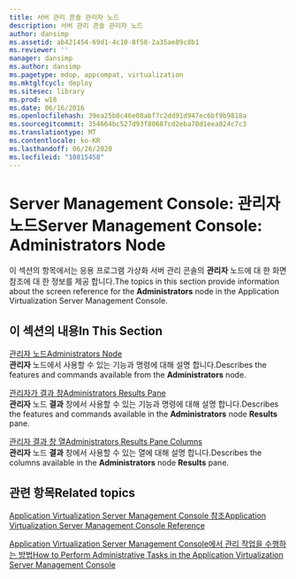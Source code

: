 ```yaml
---
title: 서버 관리 콘솔 관리자 노드
description: 서버 관리 콘솔 관리자 노드
author: dansimp
ms.assetid: ab421454-69d1-4c10-8f58-2a35ae89c8b1
ms.reviewer: ''
manager: dansimp
ms.author: dansimp
ms.pagetype: mdop, appcompat, virtualization
ms.mktglfcycl: deploy
ms.sitesec: library
ms.prod: w10
ms.date: 06/16/2016
ms.openlocfilehash: 39ea25b8c46e08abf7c2dd91d947ec6bf9b9818a
ms.sourcegitcommit: 354664bc527d93f80687cd2eba70d1eea024c7c3
ms.translationtype: MT
ms.contentlocale: ko-KR
ms.lasthandoff: 06/26/2020
ms.locfileid: "10815458"
---
```

# <span data-ttu-id="3deec-103">Server Management Console: 관리자 노드</span><span class="sxs-lookup"><span data-stu-id="3deec-103">Server Management Console: Administrators Node</span></span>


<span data-ttu-id="3deec-104">이 섹션의 항목에서는 응용 프로그램 가상화 서버 관리 콘솔의 **관리자** 노드에 대 한 화면 참조에 대 한 정보를 제공 합니다.</span><span class="sxs-lookup"><span data-stu-id="3deec-104">The topics in this section provide information about the screen reference for the **Administrators** node in the Application Virtualization Server Management Console.</span></span>

## <span data-ttu-id="3deec-105">이 섹션의 내용</span><span class="sxs-lookup"><span data-stu-id="3deec-105">In This Section</span></span>


<a href="" id="administrators-node"></a>[<span data-ttu-id="3deec-106">관리자 노드</span><span class="sxs-lookup"><span data-stu-id="3deec-106">Administrators Node</span></span>](administrators-node.md)  
<span data-ttu-id="3deec-107">**관리자** 노드에서 사용할 수 있는 기능과 명령에 대해 설명 합니다.</span><span class="sxs-lookup"><span data-stu-id="3deec-107">Describes the features and commands available from the **Administrators** node.</span></span>

<a href="" id="administrators-results-pane"></a>[<span data-ttu-id="3deec-108">관리자가 결과 창</span><span class="sxs-lookup"><span data-stu-id="3deec-108">Administrators Results Pane</span></span>](administrators-results-pane.md)  
<span data-ttu-id="3deec-109">**관리자** 노드 **결과** 창에서 사용할 수 있는 기능과 명령에 대해 설명 합니다.</span><span class="sxs-lookup"><span data-stu-id="3deec-109">Describes the features and commands available in the **Administrators** node **Results** pane.</span></span>

<a href="" id="administrators-results-pane-columns"></a>[<span data-ttu-id="3deec-110">관리자 결과 창 열</span><span class="sxs-lookup"><span data-stu-id="3deec-110">Administrators Results Pane Columns</span></span>](administrators-results-pane-columns.md)  
<span data-ttu-id="3deec-111">**관리자** 노드 **결과** 창에서 사용할 수 있는 열에 대해 설명 합니다.</span><span class="sxs-lookup"><span data-stu-id="3deec-111">Describes the columns available in the **Administrators** node **Results** pane.</span></span>

## <span data-ttu-id="3deec-112">관련 항목</span><span class="sxs-lookup"><span data-stu-id="3deec-112">Related topics</span></span>


[<span data-ttu-id="3deec-113">Application Virtualization Server Management Console 참조</span><span class="sxs-lookup"><span data-stu-id="3deec-113">Application Virtualization Server Management Console Reference</span></span>](application-virtualization-server-management-console-reference.md)

[<span data-ttu-id="3deec-114">Application Virtualization Server Management Console에서 관리 작업을 수행하는 방법</span><span class="sxs-lookup"><span data-stu-id="3deec-114">How to Perform Administrative Tasks in the Application Virtualization Server Management Console</span></span>](how-to-perform-administrative-tasks-in-the-application-virtualization-server-management-console.md)

 

 





